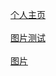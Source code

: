 [个人主页](https://www.baidu.com/)
<br />
<br />
[图片测试](https://image.baidu.com/search/detail?ct=503316480&z=0&ipn=d&word=%E6%98%A5%E5%A4%A9&step_word=&hs=0&pn=1&spn=0&di=177100&pi=0&rn=1&tn=baiduimagedetail&is=0%2C0&istype=2&ie=utf-8&oe=utf-8&in=&cl=2&lm=-1&st=-1&cs=2628791562%2C492781871&os=1454730926%2C1700570761&simid=3493038073%2C415058716&adpicid=0&lpn=0&ln=1117&fr=&fmq=1573651613609_R&fm=result&ic=&s=undefined&hd=&latest=&copyright=&se=&sme=&tab=0&width=&height=&face=undefined&ist=&jit=&cg=&bdtype=0&oriquery=&objurl=http%3A%2F%2Fimg.pconline.com.cn%2Fimages%2Fphotoblog%2F9%2F3%2F6%2F5%2F9365695%2F20103%2F31%2F1270022772271.jpg&fromurl=ippr_z2C%24qAzdH3FAzdH3F1r_z%26e3Brv5gstgj_z%26e3Bv54_z%26e3BvgAzdH3F1ri5p5AzdH3Fstfp_8bnca8n_z%26e3Bip4s&gsm=&rpstart=0&rpnum=0&islist=&querylist=&force=undefined)
<br />
<br />
[图片](‪D:\360Downloads\星空02.jpg)

